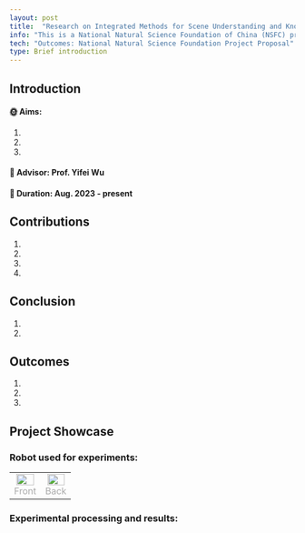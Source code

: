 ```yaml
---
layout: post
title:  "Research on Integrated Methods for Scene Understanding and Knowledge Acquisition and Reasoning in Earth-Moon Space Based on Generative Models"
info: "This is a National Natural Science Foundation of China (NSFC) project currently in the application process. It has passed the preliminary review and will soon proceed to the defense stage. "
tech: "Outcomes: National Natural Science Foundation Project Proposal"
type: Brief introduction
---
```


## Introduction

#### &#127774; Aims: 

1. 
2. 
3. 

#### &#128221; Advisor: Prof. Yifei Wu 

#### &#128197; Duration: Aug. 2023 - present

## Contributions

1. 
2. 
3. 
4. 

## Conclusion

1. 
2. 

## Outcomes
 
1. 
2. 
3. 

## Project Showcase

### Robot used for experiments:

<table rules="none" align="center">
	<tr>
		<td>
			<center>
				<img src="https://effun.xyz/assets/img/20240318/1 (1).jpg" width="90%" />
				<br/>
				<font color="AAAAAA">Front</font>
			</center>
		</td>
		<td>
			<center>
				<img src="https://effun.xyz/assets/img/20240318/1 (2).jpg" width="90%" />
				<br/>
				<font color="AAAAAA">Back</font>
			</center>
		</td>
	</tr>
</table>


### Experimental processing and results:
